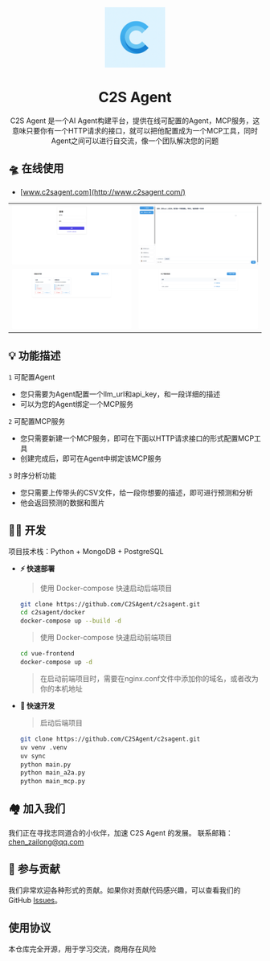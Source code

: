 <div align="center">

<a href="http://www.c2sagent.com/"><img src="./.github/imgs/logo.png" width="120" height="120" alt="fastgpt logo"></a>

# C2S Agent

C2S Agent 是一个AI Agent构建平台，提供在线可配置的Agent，MCP服务，这意味只要你有一个HTTP请求的接口，就可以把他配置成为一个MCP工具，同时Agent之间可以进行自交流，像一个团队解决您的问题

</div>

## 🛸 在线使用

- [www.c2sagent.com](http://www.c2sagent.com/)

|                                    |                                    |
| ---------------------------------- | ---------------------------------- |
| ![Demo](./.github/imgs/login.png) | ![Demo](./.github/imgs/main.png) |
| ![Demo](./.github/imgs/agent.png) | ![Demo](./.github/imgs/mcp.png) |

## 💡 功能描述

`1` 可配置Agent
   - 您只需要为Agent配置一个llm_url和api_key，和一段详细的描述
   - 可以为您的Agent绑定一个MCP服务

`2` 可配置MCP服务
   - 您只需要新建一个MCP服务，即可在下面以HTTP请求接口的形式配置MCP工具
   - 创建完成后，即可在Agent中绑定该MCP服务

`3` 时序分析功能
   - 您只需要上传带头的CSV文件，给一段你想要的描述，即可进行预测和分析
   - 他会返回预测的数据和图片



## 👨‍💻 开发

项目技术栈：Python + MongoDB + PostgreSQL

- **⚡ 快速部署**

  > 使用 Docker-compose 快速启动后端项目
  ```bash
  git clone https://github.com/C2SAgent/c2sagent.git
  cd c2sagent/docker
  docker-compose up --build -d
  ```

  > 使用 Docker-compose 快速启动前端项目
  ```bash
  cd vue-frontend
  docker-compose up -d
  ```

  > 在启动前端项目时，需要在nginx.conf文件中添加你的域名，或者改为你的本机地址

- **🚀 快速开发**

  > 启动后端项目
  ```bash
  git clone https://github.com/C2SAgent/c2sagent.git
  uv venv .venv
  uv sync
  python main.py
  python main_a2a.py
  python main_mcp.py
  ```


## 🏘️ 加入我们

我们正在寻找志同道合的小伙伴，加速 C2S Agent 的发展。
联系邮箱：chen_zailong@qq.com


## 🤝 参与贡献

我们非常欢迎各种形式的贡献。如果你对贡献代码感兴趣，可以查看我们的 GitHub [Issues](https://github.com/C2SAgent/c2sagent/issues)。

## 使用协议

本仓库完全开源，用于学习交流，商用存在风险
